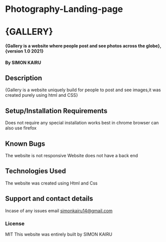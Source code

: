
# Photography-Landing-page
# {GALLERY}
#### {Gallery is a website where people post and see photos across the globe}, {version 1.0 2021}
#### By SIMON KAIRU
## Description
{Gallery is a website uniquely build for people to post and see images,it was created purely using html and CSS}
## Setup/Installation Requirements
Does not require any special installation 
works best in chrome browser
can also use firefox

## Known Bugs
The website is not responsive
Website does not have a back end 
## Technologies Used
The website was created using Html and Css
## Support and contact details
Incase of any issues email simonkairu14@gmail.com
### License
MIT
This website was entirely built by SIMON KAIRU
